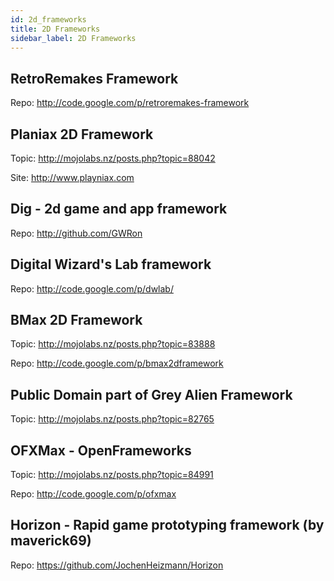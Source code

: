 ```yaml
---
id: 2d_frameworks
title: 2D Frameworks
sidebar_label: 2D Frameworks
---
```


## RetroRemakes Framework
Repo: http://code.google.com/p/retroremakes-framework

## Planiax 2D Framework
Topic: http://mojolabs.nz/posts.php?topic=88042

Site: http://www.playniax.com

## Dig - 2d game and app framework
Repo: http://github.com/GWRon

## Digital Wizard's Lab framework
Repo: http://code.google.com/p/dwlab/

## BMax 2D Framework
Topic: http://mojolabs.nz/posts.php?topic=83888

Repo: http://code.google.com/p/bmax2dframework

## Public Domain part of Grey Alien Framework
Topic: http://mojolabs.nz/posts.php?topic=82765

## OFXMax - OpenFrameworks
Topic: http://mojolabs.nz/posts.php?topic=84991

Repo: http://code.google.com/p/ofxmax

## Horizon - Rapid game prototyping framework (by maverick69)
Repo: https://github.com/JochenHeizmann/Horizon
